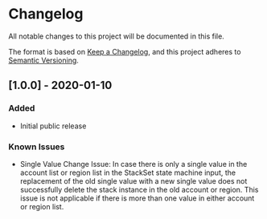 # Changelog
All notable changes to this project will be documented in this file.

The format is based on [Keep a Changelog](https://keepachangelog.com/en/1.0.0/),
and this project adheres to [Semantic Versioning](https://semver.org/spec/v2.0.0.html).

## [1.0.0] - 2020-01-10
### Added
- Initial public release

### Known Issues
- Single Value Change Issue: In case there is only a single value in the account list or region list in the 
StackSet state machine input, the replacement of the old single value with a new single
value does not successfully delete the stack instance in the old account or region. 
This issue is not applicable if there is more than one value in either account or region
list.